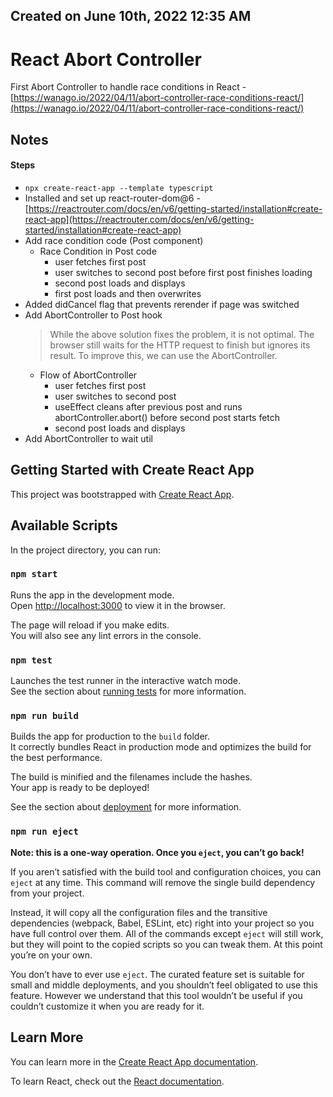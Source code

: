 ## Created on June 10th, 2022 12:35 AM

# React Abort Controller
First Abort Controller to handle race conditions in React - [https://wanago.io/2022/04/11/abort-controller-race-conditions-react/](https://wanago.io/2022/04/11/abort-controller-race-conditions-react/)

## Notes

#### Steps
- `npx create-react-app --template typescript`
- Installed and set up react-router-dom@6 - [https://reactrouter.com/docs/en/v6/getting-started/installation#create-react-app](https://reactrouter.com/docs/en/v6/getting-started/installation#create-react-app)
- Add race condition code (Post component)
  - Race Condition in Post code
    - user fetches first post
    - user switches to second post before first post finishes loading
    - second post loads and displays
    - first post loads and then overwrites
- Added didCancel flag that prevents rerender if page was switched
- Add AbortController to Post hook
  > While the above solution fixes the problem, it is not optimal. The browser still waits for the HTTP request to finish but ignores its result. To improve this, we can use the AbortController.
  - Flow of AbortController
    - user fetches first post
    - user switches to second post
    - useEffect cleans after previous post and runs abortController.abort() before second post starts fetch
    - second post loads and displays
- Add AbortController to wait util

## Getting Started with Create React App

This project was bootstrapped with [Create React App](https://github.com/facebook/create-react-app).

## Available Scripts

In the project directory, you can run:

### `npm start`

Runs the app in the development mode.\
Open [http://localhost:3000](http://localhost:3000) to view it in the browser.

The page will reload if you make edits.\
You will also see any lint errors in the console.

### `npm test`

Launches the test runner in the interactive watch mode.\
See the section about [running tests](https://facebook.github.io/create-react-app/docs/running-tests) for more information.

### `npm run build`

Builds the app for production to the `build` folder.\
It correctly bundles React in production mode and optimizes the build for the best performance.

The build is minified and the filenames include the hashes.\
Your app is ready to be deployed!

See the section about [deployment](https://facebook.github.io/create-react-app/docs/deployment) for more information.

### `npm run eject`

**Note: this is a one-way operation. Once you `eject`, you can’t go back!**

If you aren’t satisfied with the build tool and configuration choices, you can `eject` at any time. This command will remove the single build dependency from your project.

Instead, it will copy all the configuration files and the transitive dependencies (webpack, Babel, ESLint, etc) right into your project so you have full control over them. All of the commands except `eject` will still work, but they will point to the copied scripts so you can tweak them. At this point you’re on your own.

You don’t have to ever use `eject`. The curated feature set is suitable for small and middle deployments, and you shouldn’t feel obligated to use this feature. However we understand that this tool wouldn’t be useful if you couldn’t customize it when you are ready for it.

## Learn More

You can learn more in the [Create React App documentation](https://facebook.github.io/create-react-app/docs/getting-started).

To learn React, check out the [React documentation](https://reactjs.org/).

